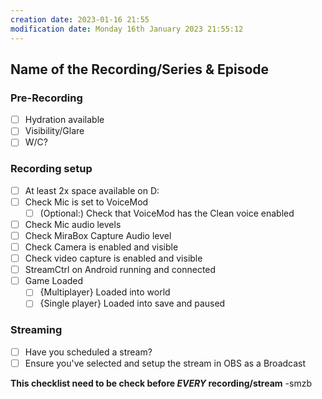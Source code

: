 ```yaml
---
creation date: 2023-01-16 21:55
modification date: Monday 16th January 2023 21:55:12
---
```


## Name of the Recording/Series & Episode #
### Pre-Recording
- [ ] Hydration available
- [ ] Visibility/Glare
- [ ] W/C?

### Recording setup
- [ ] At least 2x space available on D:
- [ ] Check Mic is set to VoiceMod
  - [ ] (Optional:) Check that VoiceMod has the Clean voice enabled
- [ ] Check Mic audio levels
- [ ] Check MiraBox Capture Audio level
- [ ] Check Camera is enabled and visible
- [ ] Check video capture is enabled and visible
- [ ] StreamCtrl on Android running and connected
- [ ] Game Loaded
  - [ ] {Multiplayer} Loaded into world
  - [ ] {Single player} Loaded into save and paused

### Streaming
- [ ] Have you scheduled a stream?
- [ ] Ensure you've selected and setup the stream in OBS as a Broadcast

**This checklist need to be check before *EVERY* recording/stream**
-smzb